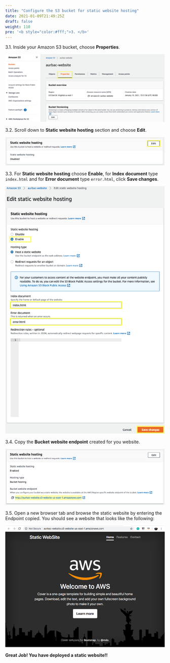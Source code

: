 ```yaml
---
title: "Configure the S3 bucket for static website hosting"
date: 2021-01-09T21:49:25Z
draft: false
weight: 110
pre: '<b style="color:#fff;">3. </b>'
---
```

3.1\. Inside your Amazon S3 bucket, choose **Properties**.

![S3 Files](images/s3-properties.png)

3.2\. Scroll down to **Static website hosting** section and choose **Edit**.

![S3 Website](images/s3-website.png)

3.3\. For **Static website hosting** choose **Enable**, for **Index document** type `index.html` and for **Error document** type `error.html`, click **Save changes**.

![S3 Website Conf](images/s3-website-conf.png)

3.4\. Copy the **Bucket website endpoint** created for you website.

![Copy endpoint](images/s3-copy-endpoint.png)

3.5\. Open a new browser tab and browse the static website by entering the Endpoint copied. You should see a website that looks like the following:

![S3 Website](images/s3-website-live.png)

**Great Job! You have deployed a static website!!**